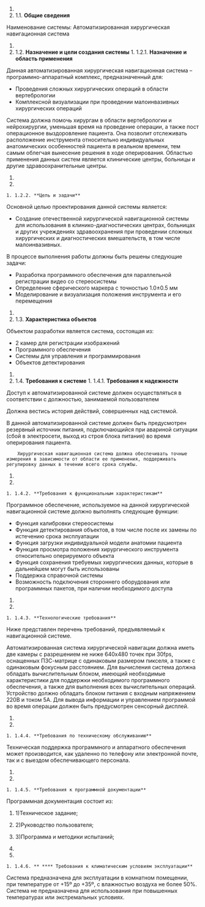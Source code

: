 1.
  1. 1.1. **Общие сведения**

Наименование системы: Автоматизированная хирургическая навигационная система

1.
  1. 1.2. **Назначение и цели создания системы**
    1. 1.2.1. **Назначение и область применения**

Данная автоматизированная хирургическая навигационная система – программно-аппаратный комплекс, предназначенный для:

- Проведения сложных хирургических операций в области вертебрологии
- Комплексной визуализации при проведении малоинвазивных хирургических операций

Система должна помочь хирургам в области вертебрологии и нейрохирургии, уменьшая время на проведение операции, а также пост операционное выздоровление пациента. Она позволит отслеживать расположение инструмента относительно индивидуальных анатомических особенностей пациента в реальном времени, тем самым облегчая вынесение решения в ходе оперирования. Областью применения данных систем является клинические центры, больницы и другие здравоохранительные центры.

1.
  1.
    1. 1.2.2. **Цель и задачи**

Основной целью проектирования данной системы является:

- Создание отечественной хирургической навигационной системы для использования в клинико-диагностических центрах, больницах и других учреждениях здравоохранения при проведении сложных хирургических и диагностических вмешательств, в том числе малоинвазивных.

В процессе выполнения работы должны быть решены следующие задачи:

- Разработка программного обеспечения для параллельной регистрации видео со стереосистемы
- Определение сферического маркера с точностью 1.0±0.5 мм
- Моделирование и визуализация положения инструмента и его перемещения

1.
  1. 1.3. **Характеристика объектов**

Объектом разработки является система, состоящая из:

- 2 камер для регистрации изображений
- Программного обеспечения
- Системы для управления и программирования
- Объектов детектирования

1.
  1. 1.4. **Требования к системе**
    1. 1.4.1. **Требования к надежности**

Доступ к автоматизированной системе должен осуществляться в соответствии с должностью, занимаемой пользователем

Должна вестись история действий, совершенных над системой.

В данной автоматизированной системе должен быть предусмотрен резервный источник питания, подключающийся при авариной ситуации (сбой в электросети, выход из строя блока питания) во время оперирования пациента.

        Хирургическая навигационная система должна обеспечивать точные измерения в зависимости от области ее применения, поддерживать регулировку данных в течении всего срока службы.

1.
  1.
    1. 1.4.2. **Требования к функциональным характеристикам**

Программное обеспечение, используемое на данной хирургической навигационной системе должно выполнять следующие функции:

- Функция калибровки стереосистемы
- Функция детектирования объектов, в том числе после их замены по истечению срока эксплуатации
- Функция загрузки индивидуальной модели анатомии пациента
- Функция просмотра положения хирургического инструмента относительно оперируемого объекта
- Функция сохранения требуемых хирургических данных, которые в дальнейшем могут быть использованы
- Поддержка справочной системы
- Возможность подключения стороннего оборудования или программных пакетов, при наличии необходимого доступа

1.
  1.
    1. 1.4.3. **Технологические требования**

Ниже представлен перечень требований, предъявляемый к навигационной системе.

Автоматизированная система хирургической навигации должна иметь две камеры с разрешением не ниже 640х480 точек при 30fps, оснащенных ПЗС-матрице с одинаковым размером пикселя, а также с одинаковым фокусным расстоянием. Для вычисления система должна обладать вычислительным блоком, имеющий необходимые характеристики для поддержки необходимого программного обеспечения, а также для выполнения всех вычислительных операций. Устройство должно обладать блоком питания с входным напряжением 220В и током 5А. Для вывода информации и управлением программой во время операции должен быть предусмотрен сенсорный дисплей.

1.
  1.
    1. 1.4.4. **Требования по техническому обслуживанию**

Техническая поддержка программного и аппаратного обеспечения может производится, как удаленно по телефону или электронной почте, так и с выездом обеспечивающего персонала.

1.
  1.
    1. 1.4.5. **Требования к программной документации**

Программная документация состоит из:

1. 1)Техническое задание;
2. 2)Руководство пользователя;
3. 3)Программа и методики испытаний;

1.
  1.
    1. 1.4.6. ** **** Требования к климатическим условиям эксплуатации**

Система предназначена для эксплуатации в комнатном помещении, при температуре от +15º до +35º, с влажностью воздуха не более 50%. Система не предназначена для использования при повышенных температурах или экстремальных условиях.